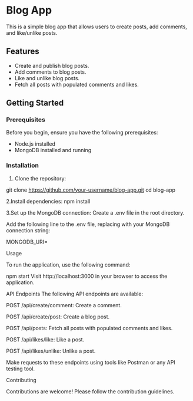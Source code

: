 # Blog App

This is a simple blog app that allows users to create posts, add comments, and like/unlike posts.

## Features

- Create and publish blog posts.
- Add comments to blog posts.
- Like and unlike blog posts.
- Fetch all posts with populated comments and likes.

## Getting Started

### Prerequisites

Before you begin, ensure you have the following prerequisites:

- Node.js installed
- MongoDB installed and running

### Installation

1. Clone the repository:

git clone https://github.com/your-username/blog-app.git
cd blog-app



2.Install dependencies:
npm install

3.Set up the MongoDB connection:
Create a .env file in the root directory.

Add the following line to the .env file, replacing <your-mongodb-url> with your MongoDB connection string:


MONGODB_URI=<your-mongodb-url>


Usage

To run the application, use the following command:


npm start
Visit http://localhost:3000 in your browser to access the application.

  API Endpoints
The following API endpoints are available:

  POST /api/create/comment: Create a comment.

  POST /api/create/post: Create a blog post.

  POST /api/posts: Fetch all posts with populated comments and likes.

  POST /api/likes/like: Like a post.

  POST /api/likes/unlike: Unlike a post.

 Make requests to these endpoints using tools like Postman or any API testing tool.

 Contributing

Contributions are welcome! Please follow the contribution guidelines.
